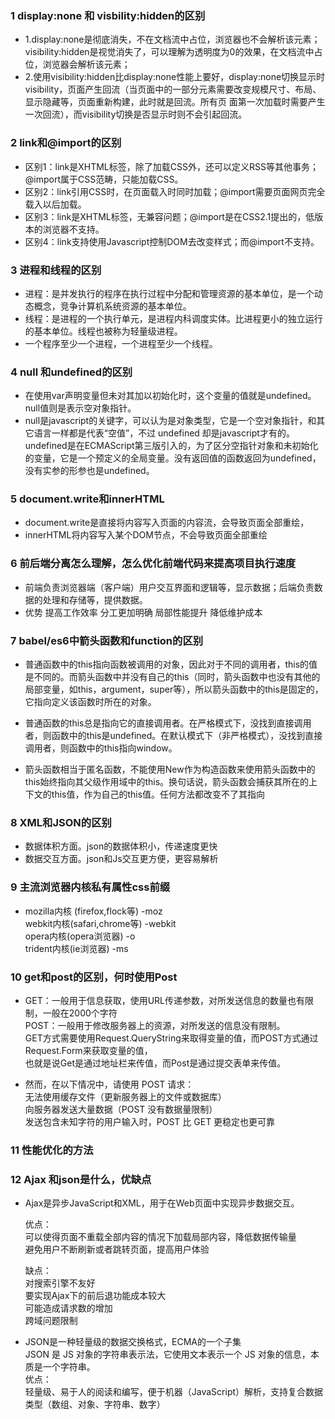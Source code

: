### 1 display:none 和 visbility:hidden的区别
* 1.display:none是彻底消失，不在文档流中占位，浏览器也不会解析该元素；visibility:hidden是视觉消失了，可以理解为透明度为0的效果，在文档流中占位，浏览器会解析该元素；  
* 2.使用visibility:hidden比display:none性能上要好，display:none切换显示时visibility，页面产生回流（当页面中的一部分元素需要改变规模尺寸、布局、显示隐藏等，页面重新构建，此时就是回流。所有页 面第一次加载时需要产生一次回流），而visibility切换是否显示时则不会引起回流。  
  
### 2 link和@import的区别 
* 区别1：link是XHTML标签，除了加载CSS外，还可以定义RSS等其他事务；@import属于CSS范畴，只能加载CSS。
* 区别2：link引用CSS时，在页面载入时同时加载；@import需要页面网页完全载入以后加载。
* 区别3：link是XHTML标签，无兼容问题；@import是在CSS2.1提出的，低版本的浏览器不支持。
* 区别4：link支持使用Javascript控制DOM去改变样式；而@import不支持。

### 3 进程和线程的区别
* 进程：是并发执行的程序在执行过程中分配和管理资源的基本单位，是一个动态概念，竞争计算机系统资源的基本单位。
* 线程：是进程的一个执行单元，是进程内科调度实体。比进程更小的独立运行的基本单位。线程也被称为轻量级进程。
* 一个程序至少一个进程，一个进程至少一个线程。
  
### 4 null 和undefined的区别
* 在使用var声明变量但未对其加以初始化时，这个变量的值就是undefined。   null值则是表示空对象指针。
* null是javascript的关键字，可以认为是对象类型，它是一个空对象指针，和其它语言一样都是代表“空值”，不过 undefined 却是javascript才有的。undefined是在ECMAScript第三版引入的，为了区分空指针对象和未初始化的变量，它是一个预定义的全局变量。没有返回值的函数返回为undefined，没有实参的形参也是undefined。

### 5 document.write和innerHTML
* document.write是直接将内容写入页面的内容流，会导致页面全部重绘，
* innerHTML将内容写入某个DOM节点，不会导致页面全部重绘

### 6 前后端分离怎么理解，怎么优化前端代码来提高项目执行速度
* 前端负责浏览器端（客户端）用户交互界面和逻辑等，显示数据；后端负责数据的处理和存储等，提供数据。
* 优势 提高工作效率  分工更加明确   局部性能提升  降低维护成本

### 7 babel/es6中箭头函数和function的区别
* 普通函数中的this指向函数被调用的对象，因此对于不同的调用者，this的值是不同的。而箭头函数中并没有自己的this（同时，箭头函数中也没有其他的局部变量，如this，argument，super等），所以箭头函数中的this是固定的，它指向定义该函数时所在的对象。

* 普通函数的this总是指向它的直接调用者。在严格模式下，没找到直接调用者，则函数中的this是undefined。在默认模式下（非严格模式），没找到直接调用者，则函数中的this指向window。

* 箭头函数相当于匿名函数，不能使用New作为构造函数来使用箭头函数中的this始终指向其父级作用域中的this。换句话说，箭头函数会捕获其所在的上下文的this值，作为自己的this值。任何方法都改变不了其指向

### 8 XML和JSON的区别
 * 数据体积方面。json的数据体积小，传递速度更快
 * 数据交互方面。json和Js交互更方便，更容易解析

### 9 主流浏览器内核私有属性css前缀
 * mozilla内核 (firefox,flock等)     -moz  
   webkit内核(safari,chrome等)   -webkit  
   opera内核(opera浏览器)         -o  
   trident内核(ie浏览器)               -ms

### 10 get和post的区别，何时使用Post
  *  GET：一般用于信息获取，使用URL传递参数，对所发送信息的数量也有限制，一般在2000个字符  
     POST：一般用于修改服务器上的资源，对所发送的信息没有限制。  
     GET方式需要使用Request.QueryString来取得变量的值，而POST方式通过Request.Form来获取变量的值，  
     也就是说Get是通过地址栏来传值，而Post是通过提交表单来传值。
  
  *  然而，在以下情况中，请使用 POST 请求：  
     无法使用缓存文件（更新服务器上的文件或数据库）  
     向服务器发送大量数据（POST 没有数据量限制）  
     发送包含未知字符的用户输入时，POST 比 GET 更稳定也更可靠 

### 11 性能优化的方法
### 12 Ajax 和json是什么，优缺点
  * Ajax是异步JavaScript和XML，用于在Web页面中实现异步数据交互。 
    
    优点：  
    可以使得页面不重载全部内容的情况下加载局部内容，降低数据传输量  
    避免用户不断刷新或者跳转页面，提高用户体验  

    缺点：  
    对搜索引擎不友好  
    要实现Ajax下的前后退功能成本较大  
    可能造成请求数的增加  
    跨域问题限制  

  * JSON是一种轻量级的数据交换格式，ECMA的一个子集   
    JSON 是 JS 对象的字符串表示法，它使用文本表示一个 JS 对象的信息，本质是一个字符串。  
    优点：  
    轻量级、易于人的阅读和编写，便于机器（JavaScript）解析，支持复合数据类型（数组、对象、字符串、数字）



  
  
  